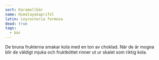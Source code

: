 ```yaml
---
sort: Karamellbär
name: Himalayakaprifol
latin: Leycesteria formosa
dead: true
tags:
  - bär
---
```


De bruna frukterna smakar kola med en ton av choklad. När de är mogna blir de väldigt mjuka och fruktköttet rinner ut ur skalet som riktig kola.
